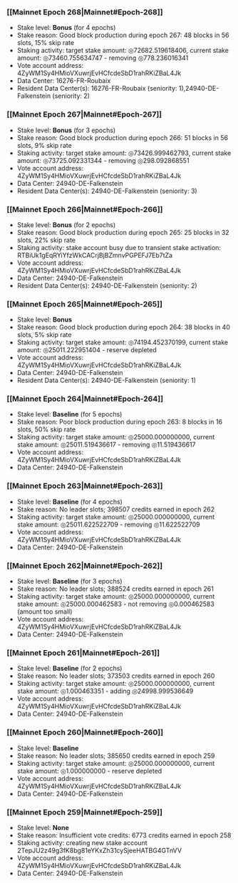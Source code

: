 ### [[Mainnet Epoch 268|Mainnet#Epoch-268]]
* Stake level: **Bonus** (for 4 epochs)
* Stake reason: Good block production during epoch 267: 48 blocks in 56 slots, 15% skip rate
* Staking activity: target stake amount: ◎72682.519618406, current stake amount: ◎73460.755634747 - removing ◎778.236016341
* Vote account address: 4ZyWM1Sy4HMioVXuwrjEvHCfcdeSbD1rahRKiZBaL4Jk
* Data Center: 16276-FR-Roubaix
* Resident Data Center(s): 16276-FR-Roubaix (seniority: 1),24940-DE-Falkenstein (seniority: 2)
### [[Mainnet Epoch 267|Mainnet#Epoch-267]]
* Stake level: **Bonus** (for 3 epochs)
* Stake reason: Good block production during epoch 266: 51 blocks in 56 slots, 9% skip rate
* Staking activity: target stake amount: ◎73426.999462793, current stake amount: ◎73725.092331344 - removing ◎298.092868551
* Vote account address: 4ZyWM1Sy4HMioVXuwrjEvHCfcdeSbD1rahRKiZBaL4Jk
* Data Center: 24940-DE-Falkenstein
* Resident Data Center(s): 24940-DE-Falkenstein (seniority: 3)
### [[Mainnet Epoch 266|Mainnet#Epoch-266]]
* Stake level: **Bonus** (for 2 epochs)
* Stake reason: Good block production during epoch 265: 25 blocks in 32 slots, 22% skip rate
* Staking activity: stake account busy due to transient stake activation: RTBiUk1gEqRYiYfzWkCACrjBjBZmnvPGPEFJ7Eb7tZa
* Vote account address: 4ZyWM1Sy4HMioVXuwrjEvHCfcdeSbD1rahRKiZBaL4Jk
* Data Center: 24940-DE-Falkenstein
* Resident Data Center(s): 24940-DE-Falkenstein (seniority: 2)
### [[Mainnet Epoch 265|Mainnet#Epoch-265]]
* Stake level: **Bonus**
* Stake reason: Good block production during epoch 264: 38 blocks in 40 slots, 5% skip rate
* Staking activity: target stake amount: ◎74194.452370199, current stake amount: ◎25011.222951404 - reserve depleted
* Vote account address: 4ZyWM1Sy4HMioVXuwrjEvHCfcdeSbD1rahRKiZBaL4Jk
* Data Center: 24940-DE-Falkenstein
* Resident Data Center(s): 24940-DE-Falkenstein (seniority: 1)
### [[Mainnet Epoch 264|Mainnet#Epoch-264]]
* Stake level: **Baseline** (for 5 epochs)
* Stake reason: Poor block production during epoch 263: 8 blocks in 16 slots, 50% skip rate
* Staking activity: target stake amount: ◎25000.000000000, current stake amount: ◎25011.519436617 - removing ◎11.519436617
* Vote account address: 4ZyWM1Sy4HMioVXuwrjEvHCfcdeSbD1rahRKiZBaL4Jk
* Data Center: 24940-DE-Falkenstein
### [[Mainnet Epoch 263|Mainnet#Epoch-263]]
* Stake level: **Baseline** (for 4 epochs)
* Stake reason: No leader slots; 398507 credits earned in epoch 262
* Staking activity: target stake amount: ◎25000.000000000, current stake amount: ◎25011.622522709 - removing ◎11.622522709
* Vote account address: 4ZyWM1Sy4HMioVXuwrjEvHCfcdeSbD1rahRKiZBaL4Jk
* Data Center: 24940-DE-Falkenstein
### [[Mainnet Epoch 262|Mainnet#Epoch-262]]
* Stake level: **Baseline** (for 3 epochs)
* Stake reason: No leader slots; 388524 credits earned in epoch 261
* Staking activity: target stake amount: ◎25000.000000000, current stake amount: ◎25000.000462583 - not removing ◎0.000462583 (amount too small)
* Vote account address: 4ZyWM1Sy4HMioVXuwrjEvHCfcdeSbD1rahRKiZBaL4Jk
* Data Center: 24940-DE-Falkenstein
### [[Mainnet Epoch 261|Mainnet#Epoch-261]]
* Stake level: **Baseline** (for 2 epochs)
* Stake reason: No leader slots; 373503 credits earned in epoch 260
* Staking activity: target stake amount: ◎25000.000000000, current stake amount: ◎1.000463351 - adding ◎24998.999536649
* Vote account address: 4ZyWM1Sy4HMioVXuwrjEvHCfcdeSbD1rahRKiZBaL4Jk
* Data Center: 24940-DE-Falkenstein
### [[Mainnet Epoch 260|Mainnet#Epoch-260]]
* Stake level: **Baseline**
* Stake reason: No leader slots; 385650 credits earned in epoch 259
* Staking activity: target stake amount: ◎25000.000000000, current stake amount: ◎1.000000000 - reserve depleted
* Vote account address: 4ZyWM1Sy4HMioVXuwrjEvHCfcdeSbD1rahRKiZBaL4Jk
* Data Center: 24940-DE-Falkenstein
### [[Mainnet Epoch 259|Mainnet#Epoch-259]]
* Stake level: **None**
* Stake reason: Insufficient vote credits: 6773 credits earned in epoch 258
* Staking activity: creating new stake account 2TepJU2z49g3fK8bg81eYKxZh31cySjeeHATBG4GTnVV
* Vote account address: 4ZyWM1Sy4HMioVXuwrjEvHCfcdeSbD1rahRKiZBaL4Jk
* Data Center: 24940-DE-Falkenstein